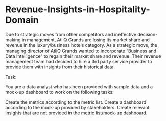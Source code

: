 # Revenue-Insights-in-Hospitality-Domain
Due to strategic moves from other competitors and ineffective decision-making in management, AtliQ Grands are losing its market share and revenue in the luxury/business hotels category. As a strategic move, the managing director of AtliQ Grands wanted to incorporate “Business and Data Intelligence” to regain their market share and revenue. 
Their revenue management team had decided to hire a 3rd party service provider to provide them with insights from their historical data.

Task:  

You are a data analyst who has been provided with sample data and a mock-up dashboard to work on the following tasks:

Create the metrics according to the metric list.
Create a dashboard according to the mock-up provided by stakeholders.
Create relevant insights that are not provided in the metric list/mock-up dashboard.
